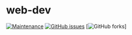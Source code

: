 # web-dev

[![Maintenance](https://img.shields.io/badge/Maintained%3F-yes-green.svg)](https://github.com/starhasibul/web-dev/graphs/commit-activity)
[![GitHub issues](https://img.shields.io/github/issues/starhasibul/web-dev)](https://github.com/starhasibul/web-dev/issues)
[![GitHub forks](https://img.shields.io/github/forks/starhasibul/web-dev?style=social)]
